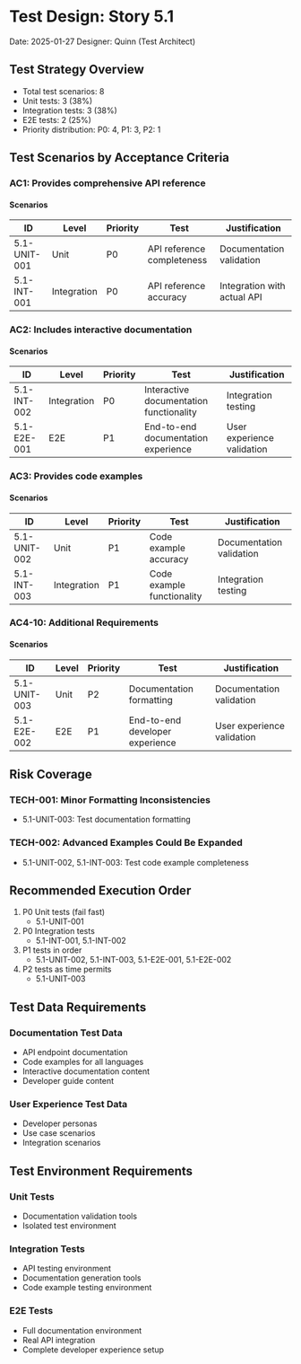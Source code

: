# Test Design: Story 5.1

Date: 2025-01-27
Designer: Quinn (Test Architect)

## Test Strategy Overview

- Total test scenarios: 8
- Unit tests: 3 (38%)
- Integration tests: 3 (38%)
- E2E tests: 2 (25%)
- Priority distribution: P0: 4, P1: 3, P2: 1

## Test Scenarios by Acceptance Criteria

### AC1: Provides comprehensive API reference

#### Scenarios

| ID           | Level       | Priority | Test                      | Justification            |
| ------------ | ----------- | -------- | ------------------------- | ------------------------ |
| 5.1-UNIT-001 | Unit        | P0       | API reference completeness | Documentation validation |
| 5.1-INT-001  | Integration | P0       | API reference accuracy | Integration with actual API |

### AC2: Includes interactive documentation

#### Scenarios

| ID           | Level       | Priority | Test                      | Justification            |
| ------------ | ----------- | -------- | ------------------------- | ------------------------ |
| 5.1-INT-002  | Integration | P0       | Interactive documentation functionality | Integration testing |
| 5.1-E2E-001  | E2E         | P1       | End-to-end documentation experience | User experience validation |

### AC3: Provides code examples

#### Scenarios

| ID           | Level       | Priority | Test                      | Justification            |
| ------------ | ----------- | -------- | ------------------------- | ------------------------ |
| 5.1-UNIT-002 | Unit        | P1       | Code example accuracy | Documentation validation |
| 5.1-INT-003  | Integration | P1       | Code example functionality | Integration testing |

### AC4-10: Additional Requirements

#### Scenarios

| ID           | Level       | Priority | Test                      | Justification            |
| ------------ | ----------- | -------- | ------------------------- | ------------------------ |
| 5.1-UNIT-003 | Unit        | P2       | Documentation formatting | Documentation validation |
| 5.1-E2E-002  | E2E         | P1       | End-to-end developer experience | User experience validation |

## Risk Coverage

### TECH-001: Minor Formatting Inconsistencies
- 5.1-UNIT-003: Test documentation formatting

### TECH-002: Advanced Examples Could Be Expanded
- 5.1-UNIT-002, 5.1-INT-003: Test code example completeness

## Recommended Execution Order

1. P0 Unit tests (fail fast)
   - 5.1-UNIT-001
2. P0 Integration tests
   - 5.1-INT-001, 5.1-INT-002
3. P1 tests in order
   - 5.1-UNIT-002, 5.1-INT-003, 5.1-E2E-001, 5.1-E2E-002
4. P2 tests as time permits
   - 5.1-UNIT-003

## Test Data Requirements

### Documentation Test Data
- API endpoint documentation
- Code examples for all languages
- Interactive documentation content
- Developer guide content

### User Experience Test Data
- Developer personas
- Use case scenarios
- Integration scenarios

## Test Environment Requirements

### Unit Tests
- Documentation validation tools
- Isolated test environment

### Integration Tests
- API testing environment
- Documentation generation tools
- Code example testing environment

### E2E Tests
- Full documentation environment
- Real API integration
- Complete developer experience setup
